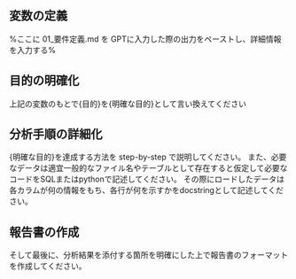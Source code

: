 ## 変数の定義

%ここに 01_要件定義.md を GPTに入力した際の出力をペーストし、詳細情報を入力する%

## 目的の明確化
上記の変数のもとで{目的}を{明確な目的}として言い換えてください

## 分析手順の詳細化
{明確な目的}を達成する方法を step-by-step で説明してください。
また、必要なデータは適宜一般的なファイル名やテーブルとして存在すると仮定して必要なコードをSQLまたはpythonで記述してください。
その際にロードしたデータは各カラムが何の情報をもち、各行が何を示すかをdocstringとして記述してください。


## 報告書の作成
そして最後に、分析結果を添付する箇所を明確にした上で報告書のフォーマットを作成してください。
